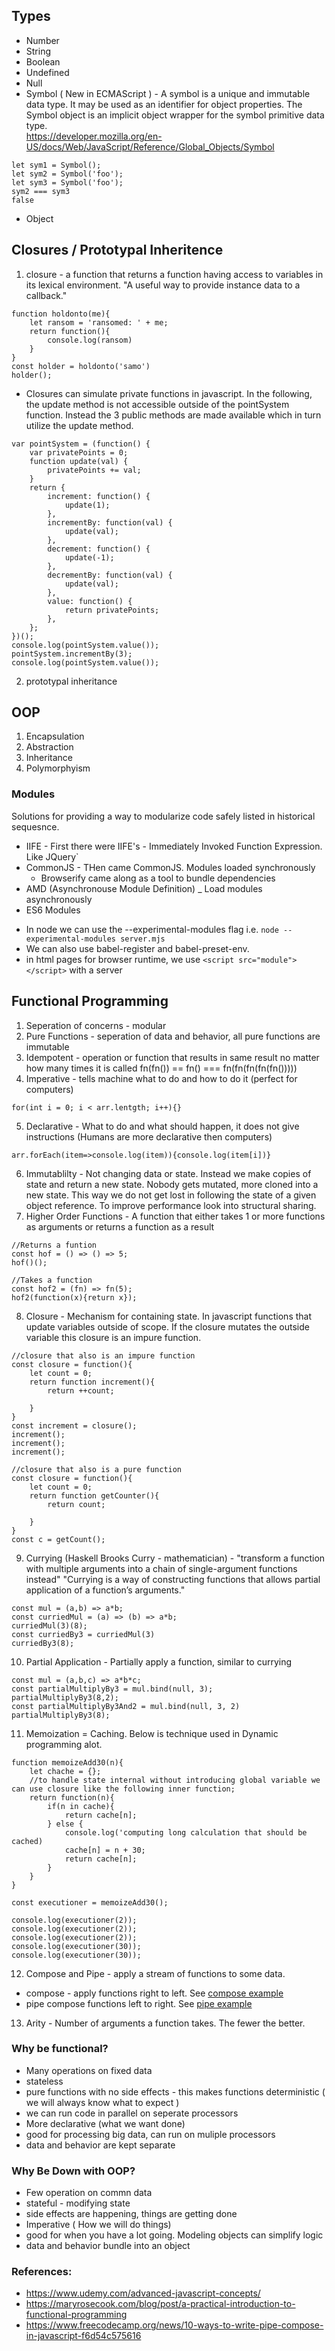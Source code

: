 ## Types  
* Number
* String
* Boolean
* Undefined
* Null
* Symbol ( New in ECMAScript ) - A symbol is a unique and immutable data type. It may be used as an identifier for object properties. The Symbol object is an implicit object wrapper for the symbol primitive data type.  
https://developer.mozilla.org/en-US/docs/Web/JavaScript/Reference/Global_Objects/Symbol
```
let sym1 = Symbol();
let sym2 = Symbol('foo');
let sym3 = Symbol('foo');
sym2 === sym3
false
```
* Object

## Closures / Prototypal Inheritence  

1. closure - a function that returns a function having access to variables in its lexical environment. "A useful way to provide instance data to a callback."

```
function holdonto(me){
    let ransom = 'ransomed: ' + me;
    return function(){
        console.log(ransom)
    }
}
const holder = holdonto('samo')
holder();
```

-   Closures can simulate private functions in javascript. In the following, the update method is not accessible outside of the pointSystem function. Instead the 3 public methods are made available which in turn utilize the update method.

```
var pointSystem = (function() {
    var privatePoints = 0;
    function update(val) {
        privatePoints += val;
    }
    return {
        increment: function() {
            update(1);
        },
        incrementBy: function(val) {
            update(val);
        },
        decrement: function() {
            update(-1);
        },
        decrementBy: function(val) {
            update(val);
        },
        value: function() {
            return privatePoints;
        },
    };
})();
console.log(pointSystem.value());
pointSystem.incrementBy(3);
console.log(pointSystem.value());
```

2. prototypal inheritance

## OOP

1. Encapsulation
2. Abstraction
3. Inheritance
4. Polymorphyism

### Modules

Solutions for providing a way to modularize code safely listed in historical sequesnce.

-   IIFE - First there were IIFE's - Immediately Invoked Function Expression. Like JQuery`
-   CommonJS - THen came CommonJS. Modules loaded synchronously
    -   Browserify came along as a tool to bundle dependencies
-   AMD (Asynchronouse Module Definition) \_ Load modules asynchronously
-   ES6 Modules

*   In node we can use the --experimental-modules flag i.e. `node --experimental-modules server.mjs`
*   We can also use babel-register and babel-preset-env.
*   in html pages for browser runtime, we use `<script src="module"></script>` with a server

## Functional Programming

1. Seperation of concerns - modular
2. Pure Functions - seperation of data and behavior, all pure functions are immutable
3. Idempotent - operation or function that results in same result no matter how many times it is called fn(fn()) == fn() === fn(fn(fn(fn(fn()))))
4. Imperative - tells machine what to do and how to do it (perfect for computers)

```
for(int i = 0; i < arr.lentgth; i++){}
```

5. Declarative - What to do and what should happen, it does not give instructions (Humans are more declarative then computers)

```
arr.forEach(item=>console.log(item)){console.log(item[i])}
```

6. Immutablilty - Not changing data or state. Instead we make copies of state and return a new state. Nobody gets mutated, more cloned into a new state. This way we do not get lost in following the state of a given object reference.
   To improve performance look into structural sharing.
7. Higher Order Functions - A function that either takes 1 or more functions as arguments or returns a function as a result

```
//Returns a funtion
const hof = () => () => 5;
hof()();

//Takes a function
const hof2 = (fn) => fn(5);
hof2(function(x){return x});
```

8. Closure - Mechanism for containing state. In javascript functions that update variables outside of scope. If the closure mutates the outside variable this closure is an impure function.

```
//closure that also is an impure function
const closure = function(){
    let count = 0;
    return function increment(){
        return ++count;

    }
}
const increment = closure();
increment();
increment();
increment();

//closure that also is a pure function
const closure = function(){
    let count = 0;
    return function getCounter(){
        return count;

    }
}
const c = getCount();

```

9. Currying (Haskell Brooks Curry - mathematician) - "transform a function with multiple arguments into a chain of single-argument functions instead"
   "Currying is a way of constructing functions that allows partial application of a function’s arguments."

```
const mul = (a,b) => a*b;
const curriedMul = (a) => (b) => a*b;
curriedMul(3)(8);
const curriedBy3 = curriedMul(3)
curriedBy3(8);
```

10. Partial Application - Partially apply a function, similar to currying

```
const mul = (a,b,c) => a*b*c;
const partialMultiplyBy3 = mul.bind(null, 3);
partialMultiplyBy3(8,2);
const partialMultiplyBy3And2 = mul.bind(null, 3, 2)
partialMultiplyBy3(8);
```

11. Memoization = Caching. Below is technique used in Dynamic programming alot.

```
function memoizeAdd30(n){
    let chache = {};
    //to handle state internal without introducing global variable we can use closure like the following inner function;
    return function(n){
        if(n in cache){
            return cache[n];
        } else {
            console.log('computing long calculation that should be cached)
            cache[n] = n + 30;
            return cache[n];
        }
    }
}

const executioner = memoizeAdd30();

console.log(executioner(2));
console.log(executioner(2));
console.log(executioner(2));
console.log(executioner(30));
console.log(executioner(30));

```

12. Compose and Pipe - apply a stream of functions to some data.

-   compose - apply functions right to left. See [compose example](https://github.com/samuelsegal/docs/blob/master/javascript/functional/composeExample.js)
-   pipe compose functions left to right. See [pipe example](https://github.com/samuelsegal/docs/blob/master/javascript/functional/pipeExample.js)

13. Arity - Number of arguments a function takes. The fewer the better.

### Why be functional?

-   Many operations on fixed data
-   stateless
-   pure functions with no side effects - this makes functions deterministic ( we will always know what to expect )
-   we can run code in parallel on seperate processors
-   More declarative (what we want done)
-   good for processing big data, can run on muliple processors
-   data and behavior are kept separate

### Why Be Down with OOP?

-   Few operation on commn data
-   stateful - modifying state
-   side effects are happening, things are getting done
-   Imperative ( How we will do things)
-   good for when you have a lot going. Modeling objects can simplify logic
-   data and behavior bundle into an object

### References:

-   https://www.udemy.com/advanced-javascript-concepts/
-   https://maryrosecook.com/blog/post/a-practical-introduction-to-functional-programming
-   https://www.freecodecamp.org/news/10-ways-to-write-pipe-compose-in-javascript-f6d54c575616
